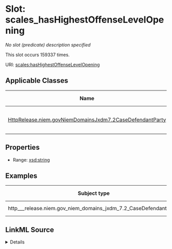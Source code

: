 

# Slot: scales_hasHighestOffenseLevelOpening


_No slot (predicate) description specified_






This slot occurs 159337 times.


URI: [scales:hasHighestOffenseLevelOpening](http://schemas.scales-okn.org/rdf/scales#hasHighestOffenseLevelOpening)



<!-- no inheritance hierarchy -->





## Applicable Classes

| Name | Description | Modifies Slot |
| --- | --- | --- |
| [HttpRelease.niem.govNiemDomainsJxdm7.2CaseDefendantParty](../classes/HttpRelease.niem.govNiemDomainsJxdm7.2CaseDefendantParty.md) | No class (type) description specified |  yes  |







## Properties

* Range: [xsd:string](http://www.w3.org/2001/XMLSchema#string)






## Examples

| Subject type | Object type | Example subject | Example object | Occurrences |
| --- | --- | --- | --- | --- |
| http___release.niem.gov_niem_domains_jxdm_7.2_CaseDefendantParty | string | scales:/Agent/akd;;1:16-cr-00001_a0 | Misdemeanor | 159337 |




## LinkML Source

<details>

```yaml
name: scales_hasHighestOffenseLevelOpening
annotations:
  count:
    tag: count
    value: 159337
description: No slot (predicate) description specified
examples:
- object:
    example_object: Misdemeanor
    example_object_type: string
    example_predicate: scales:hasHighestOffenseLevelOpening
    example_subject: scales:/Agent/akd;;1:16-cr-00001_a0
    example_subject_type: http___release.niem.gov_niem_domains_jxdm_7.2_CaseDefendantParty
from_schema: scales-kg
rank: 1000
slot_uri: scales:hasHighestOffenseLevelOpening
alias: scales_hasHighestOffenseLevelOpening
domain_of:
- http___release.niem.gov_niem_domains_jxdm_7.2_CaseDefendantParty
range: string

```
</details>